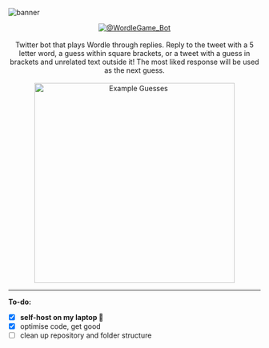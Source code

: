 ![banner](https://i.imgur.com/cMUWECu.png)

<div align="center">
      <a href="https://twitter.com/wordlegame_bot">
            <img src="https://img.shields.io/badge/Twitter-%40WordleGame__Bot-blue" alt="@WordleGame_Bot">
      </a>
      <br>
      <br>
      Twitter bot that plays Wordle through replies. Reply to the tweet with a 5 letter word, a guess within square brackets, or a tweet with a guess in brackets and unrelated text outside it! The most liked response will be used as the next guess.
      <br>
      <br>
      <img src="https://pbs.twimg.com/media/FOy0crtX0AEnjDb?format=jpg&name=medium" alt="Example Guesses" width="400">
</div>



***

**To-do:**
 - [x] **self-host on my laptop 🚨**
 - [x] optimise code, get good
 - [ ] clean up repository and folder structure
